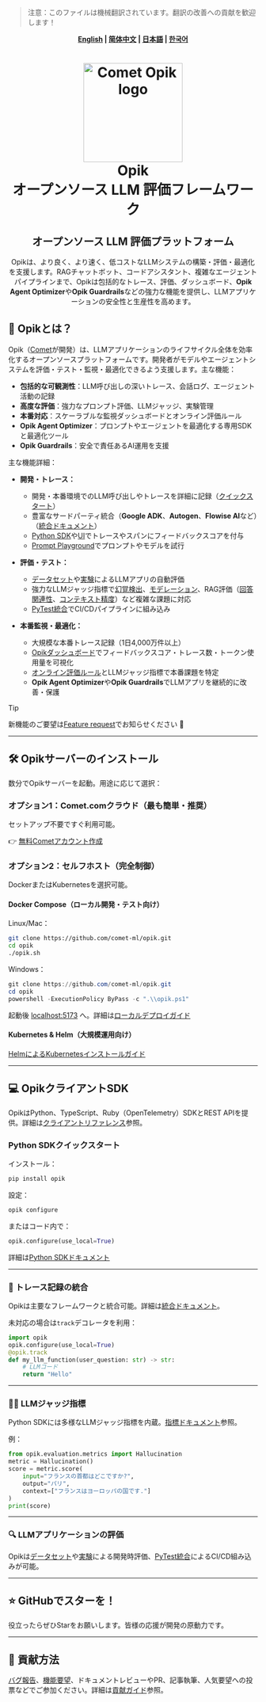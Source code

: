 > 注意：このファイルは機械翻訳されています。翻訳の改善への貢献を歓迎します！
<div align="center"><b><a href="readme.md">English</a> | <a href="readme_CN.md">简体中文</a> | <a href="readme_JP.md">日本語</a> | <a href="readme_KO.md">한국어</a></b></div>

<h1 align="center" style="border-bottom: none">
    <div>
        <a href="https://www.comet.com/site/products/opik/?from=llm&utm_source=opik&utm_medium=github&utm_content=header_img&utm_campaign=opik">
            <picture>
                <source media="(prefers-color-scheme: dark)" srcset="https://raw.githubusercontent.com/comet-ml/opik/refs/heads/main/apps/opik-documentation/documentation/static/img/logo-dark-mode.svg">
                <source media="(prefers-color-scheme: light)" srcset="https://raw.githubusercontent.com/comet-ml/opik/refs/heads/main/apps/opik-documentation/documentation/static/img/opik-logo.svg">
                <img alt="Comet Opik logo" src="https://raw.githubusercontent.com/comet-ml/opik/refs/heads/main/apps/opik-documentation/documentation/static/img/opik-logo.svg" width="200" />
            </picture>
        </a>
        <br>
        Opik
    </div>
    オープンソース LLM 評価フレームワーク<br>
</h1>

<h2 align="center" style="border-bottom: none">オープンソース LLM 評価プラットフォーム</h2>

<p align="center">
Opikは、より良く、より速く、低コストなLLMシステムの構築・評価・最適化を支援します。RAGチャットボット、コードアシスタント、複雑なエージェントパイプラインまで、Opikは包括的なトレース、評価、ダッシュボード、<b>Opik Agent Optimizer</b>や<b>Opik Guardrails</b>などの強力な機能を提供し、LLMアプリケーションの安全性と生産性を高めます。
</p>

## 🚀 Opikとは？

Opik（[Comet](https://www.comet.com?from=llm&utm_source=opik&utm_medium=github&utm_content=what_is_opik_link&utm_campaign=opik)が開発）は、LLMアプリケーションのライフサイクル全体を効率化するオープンソースプラットフォームです。開発者がモデルやエージェントシステムを評価・テスト・監視・最適化できるよう支援します。主な機能：
* **包括的な可観測性**：LLM呼び出しの深いトレース、会話ログ、エージェント活動の記録
* **高度な評価**：強力なプロンプト評価、LLMジャッジ、実験管理
* **本番対応**：スケーラブルな監視ダッシュボードとオンライン評価ルール
* **Opik Agent Optimizer**：プロンプトやエージェントを最適化する専用SDKと最適化ツール
* **Opik Guardrails**：安全で責任あるAI運用を支援

主な機能詳細：
* **開発・トレース：**
    * 開発・本番環境でのLLM呼び出しやトレースを詳細に記録（[クイックスタート](https://www.comet.com/docs/opik/quickstart/?from=llm&utm_source=opik&utm_medium=github&utm_content=quickstart_link&utm_campaign=opik)）
    * 豊富なサードパーティ統合（**Google ADK**、**Autogen**、**Flowise AI**など）（[統合ドキュメント](https://www.comet.com/docs/opik/tracing/integrations/overview/?from=llm&utm_source=opik&utm_medium=github&utm_content=integrations_link&utm_campaign=opik)）
    * [Python SDK](https://www.comet.com/docs/opik/tracing/annotate_traces/#annotating-traces-and-spans-using-the-sdk?from=llm&utm_source=opik&utm_medium=github&utm_content=sdk_link&utm_campaign=opik)や[UI](https://www.comet.com/docs/opik/tracing/annotate_traces/#annotating-traces-through-the-ui?from=llm&utm_source=opik&utm_medium=github&utm_content=ui_link&utm_campaign=opik)でトレースやスパンにフィードバックスコアを付与
    * [Prompt Playground](https://www.comet.com/docs/opik/prompt_engineering/playground)でプロンプトやモデルを試行

* **評価・テスト：**
    * [データセット](https://www.comet.com/docs/opik/evaluation/manage_datasets/?from=llm&utm_source=opik&utm_medium=github&utm_content=datasets_link&utm_campaign=opik)や[実験](https://www.comet.com/docs/opik/evaluation/evaluate_your_llm/?from=llm&utm_source=opik&utm_medium=github&utm_content=eval_link&utm_campaign=opik)によるLLMアプリの自動評価
    * 強力なLLMジャッジ指標で[幻覚検出](https://www.comet.com/docs/opik/evaluation/metrics/hallucination/?from=llm&utm_source=opik&utm_medium=github&utm_content=hallucination_link&utm_campaign=opik)、[モデレーション](https://www.comet.com/docs/opik/evaluation/metrics/moderation/?from=llm&utm_source=opik&utm_medium=github&utm_content=moderation_link&utm_campaign=opik)、RAG評価（[回答関連性](https://www.comet.com/docs/opik/evaluation/metrics/answer_relevance/?from=llm&utm_source=opik&utm_medium=github&utm_content=alex_link&utm_campaign=opik)、[コンテキスト精度](https://www.comet.com/docs/opik/evaluation/metrics/context_precision/?from=llm&utm_source=opik&utm_medium=github&utm_content=context_link&utm_campaign=opik)）など複雑な課題に対応
    * [PyTest統合](https://www.comet.com/docs/opik/testing/pytest_integration/?from=llm&utm_source=opik&utm_medium=github&utm_content=pytest_link&utm_campaign=opik)でCI/CDパイプラインに組み込み

* **本番監視・最適化：**
    * 大規模な本番トレース記録（1日4,000万件以上）
    * [Opikダッシュボード](https://www.comet.com/docs/opik/production/production_monitoring/?from=llm&utm_source=opik&utm_medium=github&utm_content=dashboard_link&utm_campaign=opik)でフィードバックスコア・トレース数・トークン使用量を可視化
    * [オンライン評価ルール](https://www.comet.com/docs/opik/production/rules/?from=llm&utm_source=opik&utm_medium=github&utm_content=dashboard_link&utm_campaign=opik)とLLMジャッジ指標で本番課題を特定
    * **Opik Agent Optimizer**や**Opik Guardrails**でLLMアプリを継続的に改善・保護

> [!TIP]
> 新機能のご要望は[Feature request](https://github.com/comet-ml/opik/issues/new/choose)でお知らせください 🚀

---

## 🛠️ Opikサーバーのインストール

数分でOpikサーバーを起動。用途に応じて選択：

### オプション1：Comet.comクラウド（最も簡単・推奨）
セットアップ不要ですぐ利用可能。

👉 [無料Cometアカウント作成](https://www.comet.com/signup?from=llm&utm_source=opik&utm_medium=github&utm_content=install_create_link&utm_campaign=opik)

### オプション2：セルフホスト（完全制御）
DockerまたはKubernetesを選択可能。

#### Docker Compose（ローカル開発・テスト向け）
Linux/Mac：
```bash
git clone https://github.com/comet-ml/opik.git
cd opik
./opik.sh
```
Windows：
```powershell
git clone https://github.com/comet-ml/opik.git
cd opik
powershell -ExecutionPolicy ByPass -c ".\\opik.ps1"
```
起動後 [localhost:5173](http://localhost:5173) へ。詳細は[ローカルデプロイガイド](https://www.comet.com/docs/opik/self-host/local_deployment?from=llm&utm_source=opik&utm_medium=github&utm_content=self_host_link&utm_campaign=opik)

#### Kubernetes & Helm（大規模運用向け）
[HelmによるKubernetesインストールガイド](https://www.comet.com/docs/opik/self-host/kubernetes/#kubernetes-installation?from=llm&utm_source=opik&utm_medium=github&utm_content=kubernetes_link&utm_campaign=opik)

---

## 💻 OpikクライアントSDK

OpikはPython、TypeScript、Ruby（OpenTelemetry）SDKとREST APIを提供。詳細は[クライアントリファレンス](apps/opik-documentation/documentation/fern/docs/reference/overview.mdx)参照。

### Python SDKクイックスタート
インストール：
```bash
pip install opik
```
設定：
```bash
opik configure
```
またはコード内で：
```python
opik.configure(use_local=True)
```
詳細は[Python SDKドキュメント](apps/opik-documentation/documentation/fern/docs/reference/python-sdk/)

---

### 📝 トレース記録の統合

Opikは主要なフレームワークと統合可能。詳細は[統合ドキュメント](https://www.comet.com/docs/opik/tracing/integrations/overview/?from=llm&utm_source=opik&utm_medium=github&utm_content=integrations_link&utm_campaign=opik)。

未対応の場合は`track`デコレータを利用：
```python
import opik
opik.configure(use_local=True)
@opik.track
def my_llm_function(user_question: str) -> str:
    # LLMコード
    return "Hello"
```

---

### 🧑‍⚖️ LLMジャッジ指標

Python SDKには多様なLLMジャッジ指標を内蔵。[指標ドキュメント](https://www.comet.com/docs/opik/evaluation/metrics/overview/?from=llm&utm_source=opik&utm_medium=github&utm_content=metrics_2_link&utm_campaign=opik)参照。

例：
```python
from opik.evaluation.metrics import Hallucination
metric = Hallucination()
score = metric.score(
    input="フランスの首都はどこですか?",
    output="パリ",
    context=["フランスはヨーロッパの国です."]
)
print(score)
```

---

### 🔍 LLMアプリケーションの評価

Opikは[データセット](https://www.comet.com/docs/opik/evaluation/manage_datasets/?from=llm&utm_source=opik&utm_medium=github&utm_content=datasets_2_link&utm_campaign=opik)や[実験](https://www.comet.com/docs/opik/evaluation/evaluate_your_llm/?from=llm&utm_source=opik&utm_medium=github&utm_content=experiments_link&utm_campaign=opik)による開発時評価、[PyTest統合](https://www.comet.com/docs/opik/testing/pytest_integration/?from=llm&utm_source=opik&utm_medium=github&utm_content=pytest_2_link&utm_campaign=opik)によるCI/CD組み込みが可能。

---

## ⭐ GitHubでスターを！

役立ったらぜひStarをお願いします。皆様の応援が開発の原動力です。

---

## 🤝 貢献方法

[バグ報告](https://github.com/comet-ml/opik/issues)、[機能要望](https://github.com/comet-ml/opik/issues)、ドキュメントレビューやPR、記事執筆、人気要望への投票などでご参加ください。詳細は[貢献ガイド](CONTRIBUTING.md)参照。

